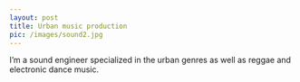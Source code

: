 ```yaml
---
layout: post
title: Urban music production
pic: /images/sound2.jpg
---
```


I’m a sound engineer specialized in the urban genres as well as reggae and electronic dance music.
